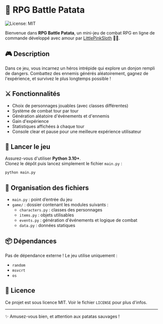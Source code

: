 # 🏰 RPG Battle Patata

![License: MIT](https://img.shields.io/badge/License-MIT-yellow.svg)

Bienvenue dans **RPG Battle Patata**, un mini-jeu de combat RPG en ligne de commande développé avec amour par [LittlePinkSloth](https://github.com/LittlePinkSloth) 🐷✨.

## 🎮 Description

Dans ce jeu, vous incarnez un héros intrépide qui explore un donjon rempli de dangers. Combattez des ennemis générés aléatoirement, gagnez de l'expérience, et survivez le plus longtemps possible !

## ⚔️ Fonctionnalités

- Choix de personnages jouables (avec classes différentes)
- Système de combat tour par tour
- Génération aléatoire d'événements et d'ennemis
- Gain d'expérience
- Statistiques affichées à chaque tour
- Console clear et pause pour une meilleure expérience utilisateur

## 🚀 Lancer le jeu

Assurez-vous d'utiliser **Python 3.10+**.  
Clonez le dépôt puis lancez simplement le fichier `main.py` :

```bash
python main.py
```

## 📂 Organisation des fichiers

- `main.py` : point d’entrée du jeu
- `game/` : dossier contenant les modules suivants :
  - `characters.py` : classes des personnages
  - `items.py` : objets utilisables
  - `events.py` : génération d'événements et logique de combat
  - `data.py` : données statiques

## 📦 Dépendances

Pas de dépendance externe ! Le jeu utilise uniquement :  
- `random`
- `msvcrt`
- `os`

## 📝 Licence

Ce projet est sous licence MIT. Voir le fichier `LICENSE` pour plus d'infos.

---

✨ Amusez-vous bien, et attention aux patatas sauvages !
